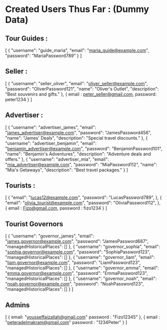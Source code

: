# Created Users Thus Far : (Dummy Data)

## Tour Guides : 
[
  {
    "username": "guide_maria",
    "email": "maria_guide@example.com",
    "password": "MariaPassword789"
  }
]


## Seller : 
[
  {
    "username": "seller_oliver",
    "email": "oliver_seller@example.com",
    "password": "OliverPassword121",
    "name": "Oliver's Outlet",
    "description": "Best souvenirs and gifts."
  },
  {
    email : peter_seller@gmail.com,
    password: peter1234
  }
]

## Advertiser : 
[
  {
    "username": "advertiser_james",
    "email": "james_advertiser@example.com",
    "password": "JamesPassword456",
    "name": "James' Deals",
    "description": "Special travel discounts."
  },
  {
    "username": "advertiser_benjamin",
    "email": "benjamin_advertiser@example.com",
    "password": "BenjaminPassword101",
    "name": "Benjamin's Adventures",
    "description": "Adventure deals and offers."
  },
  {
    "username": "advertiser_mia",
    "email": "mia_advertiser@example.com",
    "password": "MiaPassword112",
    "name": "Mia's Getaways",
    "description": "Best travel packages."
  }
]

## Tourists : 

[
  {
    "email": "lucas12@example.com",
    "password": "LucasPassword789",
  },
  {
    "email": "olivia_tourist@example.com",
    "password": "OliviaPassword112",
  },
  {
    email : Fizo@gmail.com,
    password : fizo1234
  }
]

## Tourist Governors
[
    {
        "username": "governor_james",
        "email": "james.governor@example.com",
        "password": "JamesPassword687",
        "managedHistoricalPlaces": []
    },
    {
        "username": "governor_sophia",
        "email": "sophia.governor@example.com",
        "password": "SophiaPassword123",
        "managedHistoricalPlaces": []
    },
    {
        "username": "governor_liam",
        "email": "liam.governor@example.com",
        "password": "LiamPassword123",
        "managedHistoricalPlaces": []
    },
    {
        "username": "governor_emma",
        "email": "emma.governor@example.com",
        "password": "EmmaPassword123",
        "managedHistoricalPlaces": []
    },
    {
        "username": "governor_noah",
        "email": "noah.governor@example.com",
        "password": "NoahPassword123",
        "managedHistoricalPlaces": []
    }
]

## Admins
[
  {
    email: "yousseffaizallah@gmail.com"
    password : "Fizo12345"
  },
  {
    email : "peteradelmakram@gmail.com"
    password : "1234Peter"
  }
]
